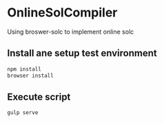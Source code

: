 # OnlineSolCompiler
Using broswer-solc to implement online solc

## Install ane setup test environment
```bash
npm install
browser install
```

## Execute script
```bash
gulp serve
```
